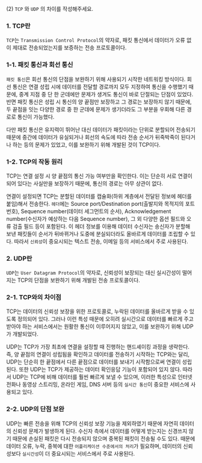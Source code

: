 (2) `TCP` 와 `UDP` 의 차이를 작성해주세요.


### 1. TCP란
`TCP`는 `Transmission Control Protocol`의 약자로, 패킷 통신에서 데이터가 오류 없이 제대로 전송되었는지를 보증하는 전송 프로토콜이다.
 
### 1-1. 패킷 통신과 회선 통신
`패킷 통신`은 회선 통신의 단점을 보완하기 위해 사용되기 시작한 네트워킹 방식이다. 회선 통신은 연결 성립 시에 데이터를 전달할 경로까지 모두 지정하여 통신을 수행했기 때문에, 중계 지점 중 단 한 군데에만 문제가 생겨도 통신이 바로 단절되는 단점이 있었다. 반면 패킷 통신은 성립 시 통신의 양 끝점만 보장하고 그 경로는 보장하지 않기 때문에, 두 끝점을 잇는 다양한 경로 중 한 군데에 문제가 생기더라도 그 부분을 우회해 다른 경로로 통신이 가능했다.
 
다만 패킷 통신은 유지력이 뛰어난 대신 데이터가 패킷이라는 단위로 분할되어 전송되기 때문에 중간에 데이터가 유실되거나 회선의 속도에 따라 전송 순서가 뒤죽박죽이 된다거나 하는 등의 문제가 있었고, 이를 보완하기 위해 개발된 것이 TCP이다.
 
### 1-2. TCP의 작동 원리
TCP는 연결 설정 시 양 끝점의 통신 가능 여부만을 확인한다. 이는 단순히 서로 연결이 되어 있다는 사실만을 보장하기 때문에, 통신의 경로는 아무 상관이 없다.
 
연결이 설정되면 TCP는 분할된 데이터를 캡슐화(하위 계층에서 전달된 정보에 헤더를 붙임)해서 전송한다. `헤더`에는 Source port/Destination port(출발지와 목적지의 포트 번호), Sequence number(데이터 세그먼트의 순서), Acknowledgement number(수신자가 예상하는 다음 Sequence number), 그 외 다양한 옵션 필드와 오류 검출 필드 등이 포함된다. 이 헤더 정보를 이용해 데이터 수신자는 송신자가 분할해 보낸 패킷들이 순서가 뒤바뀌거나 도중에 분실되더라도 올바르게 데이터를 조립할 수 있다. 따라서 `신뢰성`이 중요시되는 텍스트 전송, 이메일 등의 서비스에서 주로 사용된다.

### 2. UDP란
`UDP`는 `User Datagram Protocol`의 약자로, 신뢰성이 보장되는 대신 실시간성이 떨어지는 TCP의 단점을 보완하기 위해 개발된 전송 프로토콜이다.

### 2-1. TCP와의 차이점
TCP는 데이터의 신뢰성 보장을 위한 프로토콜로, 누락된 데이터를 올바르게 받을 수 있도록 정의되어 있다. 그러나 이런 특성 때문에 오히려 실시간으로 데이터를 빠르게 주고받아야 하는 서비스에서는 원활한 통신이 이루어지지 않았고, 이를 보완하기 위해 UDP가 개발되었다.
 
UDP는 TCP가 가장 최초에 연결을 설정할 때 진행하는 핸드셰이킹 과정을 생략한다. 즉, 양 끝점의 연결이 성립됨을 확인하고 데이터를 전송하기 시작하는 TCP와는 달리, UDP는 단순히 한 끝점에서 다른 끝점으로 데이터를 보내기 시작함으로써 연결이 성립된다. 또한 UDP는 TCP가 제공하는 데이터 확인응답 기능이 포함되어 있지 않다. 따라서 UDP는 TCP에 비해 데이터를 훨씬 빠르게 보낼 수 있으며, 이러한 특성으로 인터넷 전화나 동영상 스트리밍, 온라인 게임, DNS 서버 등의 `실시간 통신`이 중요한 서비스에 사용되고 있다.

### 2-2. UDP의 단점 보완
UDP는 빠른 전송을 위해 TCP의 신뢰성 보장 기능을 제외하였기 때문에 자연히 데이터의 신뢰성 문제가 발생하게 된다. 수신자 측에서 데이터를 어떻게 받는지는 신경쓰지 않기 때문에 손실된 패킷은 다시 전송되지 않으며 중복된 패킷이 전송될 수도 있다. 때문에 데이터 오류, 누락, 중복에 대한 `어플리케이션 수준에서의 처리`가 필요하며, 데이터의 신뢰성보다 `실시간성`이 더 중요시되는 서비스에서 주로 사용된다.
